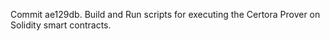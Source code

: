 Commit ae129db.                    Build and Run scripts for executing the Certora Prover on Solidity smart contracts.